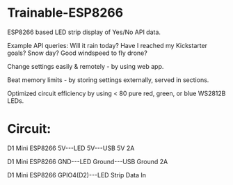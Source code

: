 # Trainable-ESP8266

ESP8266 based LED strip display of Yes/No API data.

Example API queries:
Will it rain today? Have I reached my Kickstarter goals? Snow day? Good windspeed to fly drone? 


Change settings easily & remotely - by using web app.


Beat memory limits - by storing settings externally, served in sections.


Optimized circuit efficiency by using < 80 pure red, green, or blue WS2812B LEDs.

# Circuit:

D1 Mini ESP8266 5V---LED 5V---USB 5V 2A

D1 Mini ESP8266 GND---LED Ground---USB Ground 2A

D1 Mini ESP8266 GPIO4(D2)---LED Strip Data In
